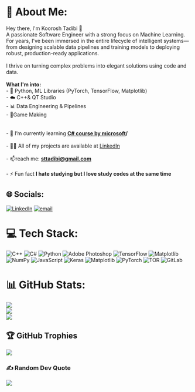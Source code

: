 # 💫 About Me:
Hey there, I'm Koorosh Tadibi 👋<br> A passionate Software Engineer with a strong focus on Machine Learning. For years, I've been immersed in the entire lifecycle of intelligent systems—from designing scalable data pipelines and training models to deploying robust, production-ready applications.<br><br>I thrive on turning complex problems into elegant solutions using code and data.<br><br>**What I'm into:**<br>- 🐍 Python, ML Libraries (PyTorch, TensorFlow, Matplotlib)<br>- ☁️ C++& QT Studio<br>- 📊 Data Engineering & Pipelines<br>- 🧊Game Making<br><br><br>- 🌱 I’m currently learning **[C# course by microsoft](https://www.freecodecamp.org/learn/foundational-c-sharp-with-microsoft)/**<br><br>- 👨‍💻 All of my projects are available at [LinkedIn](https://www.linkedin.com/in/koorosh-tadibi-b48057227/)<br><br>- 📫reach me: **sttadibi@gmail.com**<br><br>- ⚡ Fun fact **I hate studying but I love study codes at the same time**<br>


## 🌐 Socials:
[![LinkedIn](https://img.shields.io/badge/LinkedIn-%230077B5.svg?logo=linkedin&logoColor=white)](https://linkedin.com/in/koorosh-tadibi-b48057227) [![email](https://img.shields.io/badge/Email-D14836?logo=gmail&logoColor=white)](mailto:sttadibi) 

# 💻 Tech Stack:
![C++](https://img.shields.io/badge/c++-%2300599C.svg?style=for-the-badge&logo=c%2B%2B&logoColor=white) ![C#](https://img.shields.io/badge/c%23-%23239120.svg?style=for-the-badge&logo=csharp&logoColor=white) ![Python](https://img.shields.io/badge/python-3670A0?style=for-the-badge&logo=python&logoColor=ffdd54) ![Adobe Photoshop](https://img.shields.io/badge/adobe%20photoshop-%2331A8FF.svg?style=for-the-badge&logo=adobe%20photoshop&logoColor=white) ![TensorFlow](https://img.shields.io/badge/TensorFlow-%23FF6F00.svg?style=for-the-badge&logo=TensorFlow&logoColor=white) ![Matplotlib](https://img.shields.io/badge/Matplotlib-%23ffffff.svg?style=for-the-badge&logo=Matplotlib&logoColor=black) ![NumPy](https://img.shields.io/badge/numpy-%23013243.svg?style=for-the-badge&logo=numpy&logoColor=white) ![JavaScript](https://img.shields.io/badge/javascript-%23323330.svg?style=for-the-badge&logo=javascript&logoColor=%23F7DF1E) ![Keras](https://img.shields.io/badge/Keras-%23D00000.svg?style=for-the-badge&logo=Keras&logoColor=white) ![Matplotlib](https://img.shields.io/badge/Matplotlib-%23ffffff.svg?style=for-the-badge&logo=Matplotlib&logoColor=black) ![PyTorch](https://img.shields.io/badge/PyTorch-%23EE4C2C.svg?style=for-the-badge&logo=PyTorch&logoColor=white) ![TOR](https://img.shields.io/badge/tor-%237E4798.svg?style=for-the-badge&logo=tor-project&logoColor=white) ![GitLab](https://img.shields.io/badge/gitlab-%23181717.svg?style=for-the-badge&logo=gitlab&logoColor=white)
# 📊 GitHub Stats:
![](https://github-readme-stats.vercel.app/api?username=KFHDev83&theme=dark&hide_border=false&include_all_commits=false&count_private=false)<br/>
![](https://nirzak-streak-stats.vercel.app/?user=KFHDev83&theme=dark&hide_border=false)<br/>
![](https://github-readme-stats.vercel.app/api/top-langs/?username=KFHDev83&theme=dark&hide_border=false&include_all_commits=false&count_private=false&layout=compact)

## 🏆 GitHub Trophies
![](https://github-profile-trophy.vercel.app/?username=KFHDev83&theme=radical&no-frame=false&no-bg=true&margin-w=4)

### ✍️ Random Dev Quote
![](https://quotes-github-readme.vercel.app/api?type=horizontal&theme=radical)

<!-- Proudly created with GPRM ( https://gprm.itsvg.in ) -->
